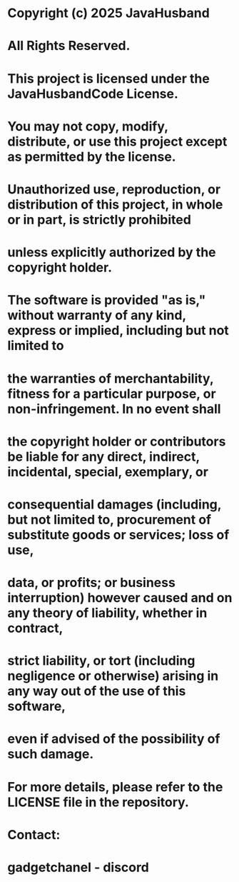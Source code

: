 # Copyright (c) 2025 JavaHusband
# All Rights Reserved.
#
# This project is licensed under the JavaHusbandCode License.
# You may not copy, modify, distribute, or use this project except as permitted by the license.
#
# Unauthorized use, reproduction, or distribution of this project, in whole or in part, is strictly prohibited
# unless explicitly authorized by the copyright holder.
#
# The software is provided "as is," without warranty of any kind, express or implied, including but not limited to
# the warranties of merchantability, fitness for a particular purpose, or non-infringement. In no event shall
# the copyright holder or contributors be liable for any direct, indirect, incidental, special, exemplary, or
# consequential damages (including, but not limited to, procurement of substitute goods or services; loss of use,
# data, or profits; or business interruption) however caused and on any theory of liability, whether in contract,
# strict liability, or tort (including negligence or otherwise) arising in any way out of the use of this software,
# even if advised of the possibility of such damage.
#
# For more details, please refer to the LICENSE file in the repository.
#
# Contact:
# gadgetchanel - discord

